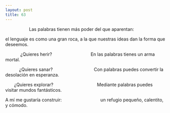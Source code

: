 ```yaml
---
layout: post
title: 63
---
```


                   Las palabras tienen más poder del que aparentan: 
     
el lenguaje es como una gran roca, a la que nuestras ideas dan la forma que deseemos. 

            ¿Quieres herir?                               En las palabras tienes un arma mortal.

           ¿Quieres sanar?                                 Con palabras puedes convertir la desolación en esperanza. 

       ¿Quieres explorar?                                   Mediante palabras puedes visitar mundos fantásticos.

A mí me gustaría construir:                               un refugio pequeño, calentito, y cómodo.
